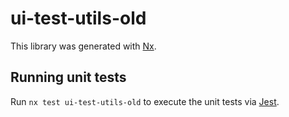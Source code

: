 # ui-test-utils-old

This library was generated with [Nx](https://nx.dev).

## Running unit tests

Run `nx test ui-test-utils-old` to execute the unit tests via [Jest](https://jestjs.io).
